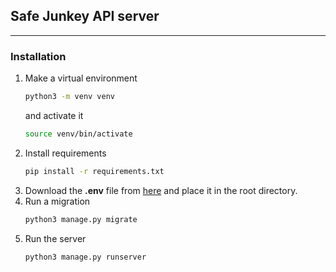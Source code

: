 ## Safe Junkey API server 
---
### Installation
1. Make a virtual environment
    ```bash
    python3 -m venv venv
    ```
    and activate it
    ```bash
    source venv/bin/activate
2. Install requirements
    ```bash
    pip install -r requirements.txt
    ```
3. Download the **.env** file from [here](https://drive.google.com/file/d/1JvT6dEh5RGB2zyXTNO1BgvMqItFeHBxF/view?usp=sharing) and place it in the root directory.
4. Run a migration
    ```bash
    python3 manage.py migrate
    ```
5. Run the server
    ```bash
    python3 manage.py runserver
    ```
